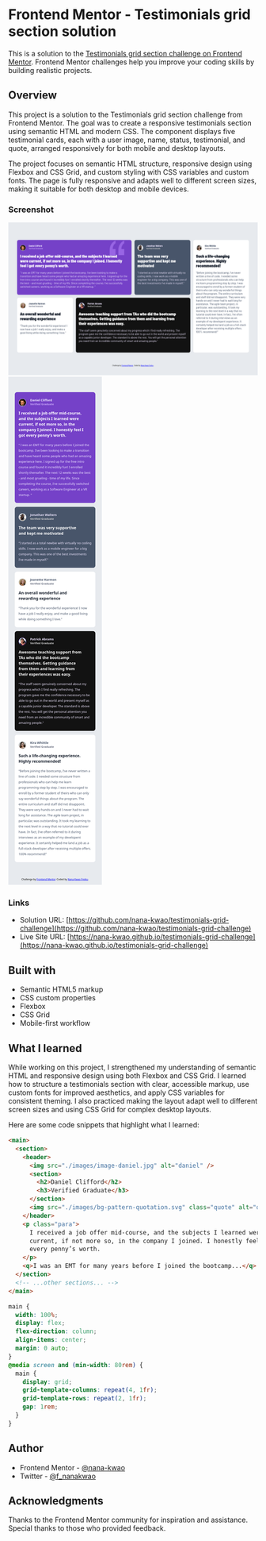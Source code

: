# Frontend Mentor - Testimonials grid section solution

This is a solution to the [Testimonials grid section challenge on Frontend Mentor](https://www.frontendmentor.io/challenges/testimonials-grid-section-Nnw6J7Un7). Frontend Mentor challenges help you improve your coding skills by building realistic projects.

## Overview

This project is a solution to the Testimonials grid section challenge from Frontend Mentor. The goal was to create a responsive testimonials section using semantic HTML and modern CSS. The component displays five testimonial cards, each with a user image, name, status, testimonial, and quote, arranged responsively for both mobile and desktop layouts.

The project focuses on semantic HTML structure, responsive design using Flexbox and CSS Grid, and custom styling with CSS variables and custom fonts. The page is fully responsive and adapts well to different screen sizes, making it suitable for both desktop and mobile devices.

### Screenshot

![Desktop](./design/screenshot-desktop.png)
![Mobile](./design/screenshot-mobile.png)

### Links

- Solution URL: [https://github.com/nana-kwao/testimonials-grid-challenge](https://github.com/nana-kwao/testimonials-grid-challenge)
- Live Site URL: [https://nana-kwao.github.io/testimonials-grid-challenge](https://nana-kwao.github.io/testimonials-grid-challenge)

## Built with

- Semantic HTML5 markup
- CSS custom properties
- Flexbox
- CSS Grid
- Mobile-first workflow

## What I learned

While working on this project, I strengthened my understanding of semantic HTML and responsive design using both Flexbox and CSS Grid. I learned how to structure a testimonials section with clear, accessible markup, use custom fonts for improved aesthetics, and apply CSS variables for consistent theming. I also practiced making the layout adapt well to different screen sizes and using CSS Grid for complex desktop layouts.

Here are some code snippets that highlight what I learned:

```html
<main>
  <section>
    <header>
      <img src="./images/image-daniel.jpg" alt="daniel" />
      <section>
        <h2>Daniel Clifford</h2>
        <h3>Verified Graduate</h3>
      </section>
      <img src="./images/bg-pattern-quotation.svg" class="quote" alt="quote" />
    </header>
    <p class="para">
      I received a job offer mid-course, and the subjects I learned were
      current, if not more so, in the company I joined. I honestly feel I got
      every penny’s worth.
    </p>
    <q>I was an EMT for many years before I joined the bootcamp...</q>
  </section>
  <!-- ...other sections... -->
</main>
```

```css
main {
  width: 100%;
  display: flex;
  flex-direction: column;
  align-items: center;
  margin: 0 auto;
}
@media screen and (min-width: 80rem) {
  main {
    display: grid;
    grid-template-columns: repeat(4, 1fr);
    grid-template-rows: repeat(2, 1fr);
    gap: 1rem;
  }
}
```

## Author

- Frontend Mentor - [@nana-kwao](https://www.frontendmentor.io/profile/nana-kwao)
- Twitter - [@f_nanakwao](https://www.twitter.com/f_nanakwao)

## Acknowledgments

Thanks to the Frontend Mentor community for inspiration and assistance. Special thanks to those who provided feedback.
